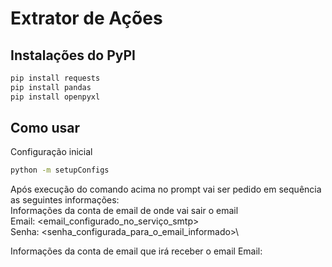 # Extrator de Ações

## Instalações do PyPI
```bash
pip install requests
pip install pandas
pip install openpyxl
```

## Como usar
Configuração inicial
``` bash
python -m setupConfigs
```
Após execução do comando acima no prompt vai ser pedido em sequência as seguintes informações:\
Informações da conta de email de onde vai sair o email\
Email: <email_configurado_no_serviço_smtp>\
Senha: <senha_configurada_para_o_email_informado>\

Informações da conta de email que irá receber o email
Email: <email>
